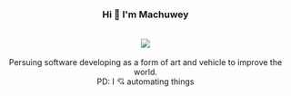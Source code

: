 <h3 align="center"> Hi 👋 I'm Machuwey</h3>
<br>
<div align="center">
  <img align="center" src="https://github-readme-stats.vercel.app/api/top-langs/?username=machuwey&theme=radical&layout=compact" />
</div>
<br>
<div align="center">
  <div>Persuing software developing as a form of art and vehicle to improve the world. </div>
  <div>PD: I 💘 automating things</div>
</div>

